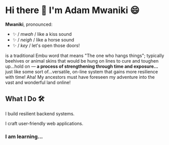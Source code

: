 # Hi there 👋 I'm Adam Mwaniki 😄

**Mwaniki**, pronounced:

-  ✨ / _mwah_ / like a kiss sound
-  ✨ / _neigh_ / like a horse sound
-  ✨ / _key_ / let's open those doors!
  
is a traditional Embu word that means "The one who hangs things"; typically beehives or animal skins that would be hung on lines to cure and toughen up...hold on &#8212; **a process of strengthening through time and exposure...** just like some sort of...versatile, on-line system that gains more resilience with time! Aha! My ancestors must have foreseen my adventure into the vast and wonderful land online!

## What I Do 🛠️

I build resilient backend systems.

I craft user-friendly web applications.

### I am learning...


<!--
**adammwaniki/adammwaniki** is a ✨ _special_ ✨ repository because its `README.md` (this file) appears on your GitHub profile.

Here are some ideas to get you started:

- 🔭 I’m currently working on ...
- 🌱 I’m currently learning ...
- 👯 I’m looking to collaborate on ...
- 🤔 I’m looking for help with ...
- 💬 Ask me about ...
- 📫 How to reach me: ...
- 😄 Pronouns: ...
- ⚡ Fun fact: ...
-->
